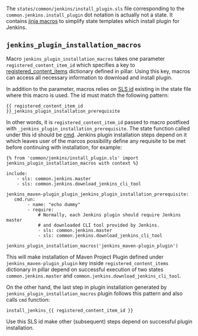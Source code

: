 
The `states/common/jenkins/install_plugin.sls` file corresponding to
the `common.jenkins.install_plugin` dot notation is actually not a state.
It contains [jinja macros](http://jinja.pocoo.org/docs/dev/templates/#macros)
to simplify state templates which install plugin for Jenkins.

## `jenkins_plugin_installation_macros` ##

Macro `jenkins_plugin_installation_macros` takes one parameter `registered_content_item_id` which
specifies a key to [registered_content_items](docs/pillars/registered_content_items/readme.md)
dictionary defined in pillar. Using this key, macros can access all necessary
information to download and install plugin.

In addition to the parameter, macros relies on [SLS id](http://docs.saltstack.com/en/latest/ref/states/highstate.html#id-declaration)
existing in the state file where this macro is used. The id must match
the following pattern:
```
{{ registered_content_item_id }}_jenkins_plugin_installation_prerequisite
```
In other words, it is `registered_content_item_id` passed to macro postfixed
with `_jenkins_plugin_installation_prerequisite`.
The state function called under this id should be [cmd](http://docs.saltstack.com/en/latest/ref/states/all/salt.states.cmd.html).
Jenkins plugin installation steps depend on it which leaves user of
the marcos possibility define any requisite to be met before continuing
with installation, for example:
```
{% from 'common/jenkins/install_plugin.sls' import jenkins_plugin_installation_macros with context %}

include:
    - sls: common.jenkins.master
    - sls: common.jenkins.download_jenkins_cli_tool

jenkins_maven-plugin_plugin_jenkins_plugin_installation_prerequisite:
   cmd.run:
        - name: "echo dummy"
        - require:
            # Normally, each Jenkins plugin should require Jenkins master
            # and downloaded CLI tool provided by Jenkins.
            - sls: common.jenkins.master
            - sls: common.jenkins.download_jenkins_cli_tool

jenkins_plugin_installation_macros('jenkins_maven-plugin_plugin')
```
This will make installation of Maven Project Plugin defined under `jenkins_maven-plugin_plugin`
key inside `registered_content_items` dictionary in pillar depend on
successful execution of two states `common.jenkins.master` and `common.jenkins.download_jenkins_cli_tool`.

On the other hand, the last step in plugin installation generated by `jenkins_plugin_installation_macros`
plugin follows this pattern and also calls `cmd` function:
```
install_jenkins_{{ registered_content_item_id }}
```
Use this SLS id make other (subsequent) steps depend on successful plugin installation.


